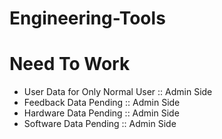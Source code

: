 # Engineering-Tools


# Need To Work

- User Data for Only Normal User :: Admin Side
- Feedback Data Pending :: Admin Side
- Hardware Data Pending :: Admin Side
- Software Data Pending :: Admin Side
